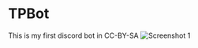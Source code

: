 # TPBot
This is my first discord bot in CC-BY-SA
![Screenshot 1](https://minecraft3.neocities.org/Screenshot_20200518-214525.png "Screenshot 1")
